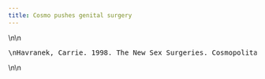 ```yaml
---
title: Cosmo pushes genital surgery
---
```


\n\n

<PRE>\nHavranek, Carrie. 1998. The New Sex Surgeries. Cosmopolitan, November, 146-50. \n\nThe November 1998 issue of Cosmopolitan\ncarried an article which positively\ngushed about cosmetic genital surgeries.\nAccording to author Havranek, women with\nlarger inner labia than outer can benefit\nfrom having parts of their labia removed,\nwhile women with weak PC muscles can\nimprove their sex lives with &#8220;Laser Vaginal\nRejuvenation,&#8221; and inorgasmic women may\nbecome easily and multiply orgasmic after \npubic mound liposuction. \n\nAlthough the article concedes that promises\nof improved sexual response are unscientific,\nand cautions that sensation may actually be\ndamaged, it repeatedly calls these procedures \n&#8220;proven safe and effective,&#8221; and presents\nonly three patients, each of whom makes fantastic\nclaims of sexual benefits.\n\nISNA has been contacted by several women\nwho underwent these procedures, with disastrous\nconsequences (sexual dysfunction, chronic pain,\ncosmetic disfigurement). For one such story,\n(including an Edo period woodblock celebrating\nthe eroticism of large inner labia!), see <A HREF="../newsletter/winter94-95/winter94-95.html" TARGET="_top"><I>Winged\nLabia: Deformity or Gift?</I></A>.\n###\n</PRE>\n\n